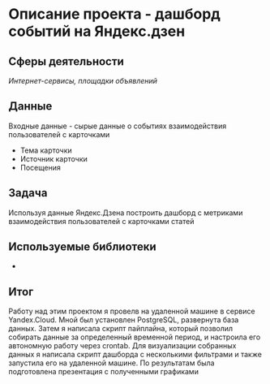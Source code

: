 # Описание проекта - дашборд событий на Яндекс.дзен

## Сферы деятельности

*Интернет-сервисы, площадки объявлений*

## Данные

Входные данные - сырые данные о событиях взаимодействия пользователей с карточками
- Тема карточки
- Источник карточки
- Посещения


## Задача

Используя данные Яндекс.Дзена построить дашборд с метриками взаимодействия пользователей с карточками статей

## Используемые библиотеки

-

## Итог

Работу над этим проектом я провелв на удаленной машине в сервисе Yandex.Cloud. Мной был установлен PostgreSQL, развернута база данных. Затем я написала скрипт пайплайна, который позволил собирать данные за определенный временной период, и настроила его автономную работу через crontab. Для визуализации собранных данных я написала скрипт дашборда с несколькими фильтрами и также запустила его на удаленной машине. По результатам была подготовлена презентация с полученными графиками